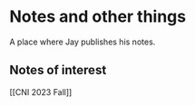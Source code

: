 # Notes and other things

A place where Jay publishes his notes.

## Notes of interest 
[[CNI 2023 Fall]]
